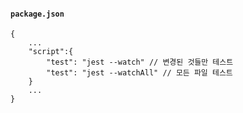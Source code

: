 #### **`package.json`**
```
{
    ...
    "script":{
        "test": "jest --watch" // 변경된 것들만 테스트
        "test": "jest --watchAll" // 모든 파일 테스트
    }
    ...
}
```